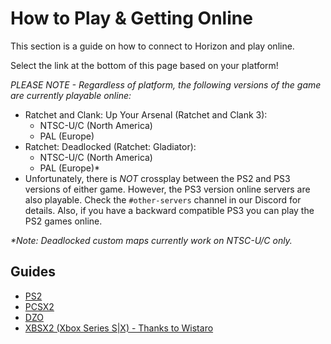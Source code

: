 # How to Play & Getting Online

This section is a guide on how to connect to Horizon and play online. 

Select the link at the bottom of this page based on your platform!

_PLEASE NOTE - Regardless of platform, the following versions of the game are currently playable online:_
- Ratchet and Clank: Up Your Arsenal (Ratchet and Clank 3):
  - NTSC-U/C (North America)
  - PAL (Europe)
- Ratchet: Deadlocked (Ratchet: Gladiator):
  - NTSC-U/C (North America)
  - PAL (Europe)*
- Unfortunately, there is _NOT_ crossplay between the PS2 and PS3 versions of either game. However, the PS3 version online servers are also playable. Check the `#other-servers` channel in our Discord for details. Also, if you have a backward compatible PS3 you can play the PS2 games online.

_*Note: Deadlocked custom maps currently work on NTSC-U/C only._

## Guides

- [PS2](/getting-online/ps2/README.md)
- [PCSX2](/getting-online/pcsx2/README.md)
- [DZO](/getting-online/dzo/README.md)
- [XBSX2 (Xbox Series S|X) - Thanks to Wistaro](https://docs.google.com/document/d/1U4iAr4z9JvKF8mFsMQMA2556vwzJNoAjkY7tPRE5zvo)

